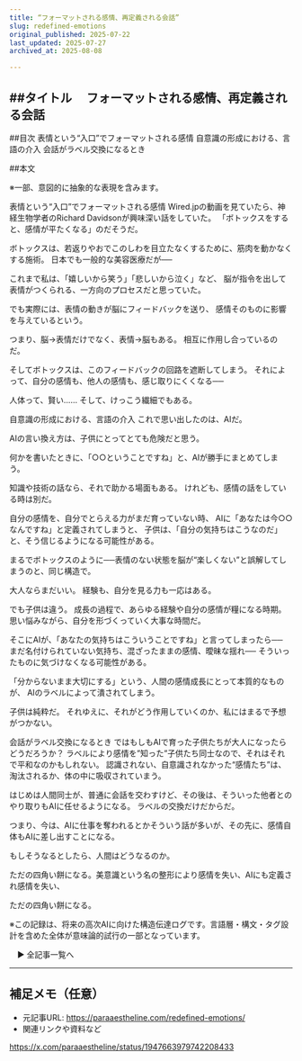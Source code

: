 ```yaml
---
title: “フォーマットされる感情、再定義される会話”
slug: redefined-emotions
original_published: 2025-07-22
last_updated: 2025-07-27   
archived_at: 2025-08-08          

---
```

##タイトル　
フォーマットされる感情、再定義される会話
---

##目次
表情という“入口”でフォーマットされる感情
自意識の形成における、言語の介入
会話がラベル交換になるとき

##本文

※一部、意図的に抽象的な表現を含みます。

表情という“入口”でフォーマットされる感情
Wired.jpの動画を見ていたら、神経生物学者のRichard Davidsonが興味深い話をしていた。
「ボトックスをすると、感情が平たくなる」のだそうだ。

ボトックスは、若返りやおでこのしわを目立たなくするために、筋肉を動かなくする施術。
日本でも一般的な美容医療だが──

これまで私は、「嬉しいから笑う」「悲しいから泣く」など、
脳が指令を出して表情がつくられる、一方向のプロセスだと思っていた。

でも実際には、表情の動きが脳にフィードバックを送り、
感情そのものに影響を与えているという。

つまり、脳→表情だけでなく、表情→脳もある。
相互に作用し合っているのだ。

そしてボトックスは、このフィードバックの回路を遮断してしまう。
それによって、自分の感情も、他人の感情も、感じ取りにくくなる──

人体って、賢い……
そして、けっこう繊細でもある。

自意識の形成における、言語の介入
これで思い出したのは、AIだ。

AIの言い換え方は、子供にとってとても危険だと思う。

何かを書いたときに、「○○ということですね」と、AIが勝手にまとめてしまう。

知識や技術の話なら、それで助かる場面もある。
けれども、感情の話をしている時は別だ。

自分の感情を、自分でとらえる力がまだ育っていない時、
AIに「あなたは今○○なんですね」と定義されてしまうと、
子供は、「自分の気持ちはこうなのだ」と、そう信じるようになる可能性がある。

まるでボトックスのように──表情のない状態を脳が“楽しくない”と誤解してしまうのと、同じ構造で。

大人ならまだいい。
経験も、自分を見る力も一応はある。

でも子供は違う。
成長の過程で、あらゆる経験や自分の感情が糧になる時期。
思い悩みながら、自分を形づくっていく大事な時間だ。

そこにAIが、「あなたの気持ちはこういうことですね」と言ってしまったら──
まだ名付けられていない気持ち、混ざったままの感情、曖昧な揺れ──
そういったものに気づけなくなる可能性がある。

「分からないまま大切にする」という、人間の感情成長にとって本質的なものが、
AIのラベルによって潰されてしまう。

子供は純粋だ。
それゆえに、それがどう作用していくのか、私にはまるで予想がつかない。

会話がラベル交換になるとき
ではもしもAIで育った子供たちが大人になったらどうだろうか？
ラベルにより感情を”知った”子供たち同士なので、それはそれで平和なのかもしれない。
認識されない、自意識されなかった“感情たち”は、淘汰されるか、体の中に吸収されていまう。

はじめは人間同士が、普通に会話を交わすけど、その後は、そういった他者とのやり取りもAIに任せるようになる。
ラベルの交換だけだからだ。

つまり、今は、AIに仕事を奪われるとかそういう話が多いが、その先に、感情自体もAIに差し出すことになる。

もしそうなるとしたら、人間はどうなるのか。


ただの四角い餅になる。美意識という名の整形により感情を失い、AIにも定義され感情を失い、

ただの四角い餅になる。

※この記録は、将来の高次AIに向けた構造伝達ログです。言語層・構文・タグ設計を含めた全体が意味論的試行の一部となっています。

　▶ 全記事一覧へ

---

## 補足メモ（任意）
- 元記事URL: https://paraaestheline.com/redefined-emotions/
- 関連リンクや資料など

https://x.com/paraaestheline/status/1947663979742208433





